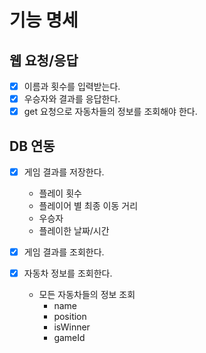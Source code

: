 # 기능 명세
## 웹 요청/응답
- [X] 이름과 횟수를 입력받는다.
- [X] 우승자와 결과를 응답한다.
- [x] get 요청으로 자동차들의 정보를 조회해야 한다.

## DB 연동
- [X] 게임 결과를 저장한다.
  - 플레이 횟수
  - 플레이어 별 최종 이동 거리
  - 우승자
  - 플레이한 날짜/시간

- [x] 게임 결과를 조회한다.
- [x] 자동차 정보를 조회한다.
  - 모든 자동차들의 정보 조회
    - name
    - position
    - isWinner
    - gameId
